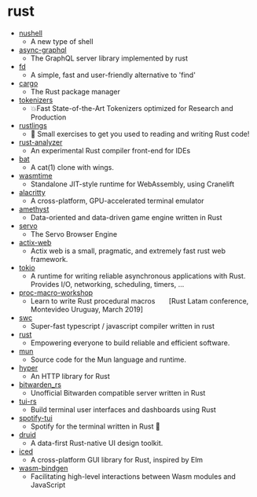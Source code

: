 # rust
- [nushell](https://github.com/nushell/nushell)
  - A new type of shell
- [async-graphql](https://github.com/async-graphql/async-graphql)
  - The GraphQL server library implemented by rust
- [fd](https://github.com/sharkdp/fd)
  - A simple, fast and user-friendly alternative to 'find'
- [cargo](https://github.com/rust-lang/cargo)
  - The Rust package manager
- [tokenizers](https://github.com/huggingface/tokenizers)
  - 💥Fast State-of-the-Art Tokenizers optimized for Research and Production
- [rustlings](https://github.com/rust-lang/rustlings)
  - 🦀 Small exercises to get you used to reading and writing Rust code!
- [rust-analyzer](https://github.com/rust-analyzer/rust-analyzer)
  - An experimental Rust compiler front-end for IDEs
- [bat](https://github.com/sharkdp/bat)
  - A cat(1) clone with wings.
- [wasmtime](https://github.com/bytecodealliance/wasmtime)
  - Standalone JIT-style runtime for WebAssembly, using Cranelift
- [alacritty](https://github.com/alacritty/alacritty)
  - A cross-platform, GPU-accelerated terminal emulator
- [amethyst](https://github.com/amethyst/amethyst)
  - Data-oriented and data-driven game engine written in Rust
- [servo](https://github.com/servo/servo)
  - The Servo Browser Engine
- [actix-web](https://github.com/actix/actix-web)
  - Actix web is a small, pragmatic, and extremely fast rust web framework.
- [tokio](https://github.com/tokio-rs/tokio)
  - A runtime for writing reliable asynchronous applications with Rust. Provides I/O, networking, scheduling, timers, ...
- [proc-macro-workshop](https://github.com/dtolnay/proc-macro-workshop)
  - Learn to write Rust procedural macros  [Rust Latam conference, Montevideo Uruguay, March 2019]
- [swc](https://github.com/swc-project/swc)
  - Super-fast typescript / javascript compiler written in rust
- [rust](https://github.com/rust-lang/rust)
  - Empowering everyone to build reliable and efficient software.
- [mun](https://github.com/mun-lang/mun)
  - Source code for the Mun language and runtime.
- [hyper](https://github.com/hyperium/hyper)
  - An HTTP library for Rust
- [bitwarden_rs](https://github.com/dani-garcia/bitwarden_rs)
  - Unofficial Bitwarden compatible server written in Rust
- [tui-rs](https://github.com/fdehau/tui-rs)
  - Build terminal user interfaces and dashboards using Rust
- [spotify-tui](https://github.com/Rigellute/spotify-tui)
  - Spotify for the terminal written in Rust 🚀
- [druid](https://github.com/xi-editor/druid)
  - A data-first Rust-native UI design toolkit.
- [iced](https://github.com/hecrj/iced)
  - A cross-platform GUI library for Rust, inspired by Elm
- [wasm-bindgen](https://github.com/rustwasm/wasm-bindgen)
  - Facilitating high-level interactions between Wasm modules and JavaScript
